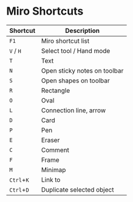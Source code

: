 # Miro Shortcuts

| Shortcut                  | Description                         |
| ---                       | ---                                 |
| `F1`                      | Miro shortcut list                  |
| `V` / `H`                 | Select tool / Hand mode             |
| `T`                       | Text                                |
| `N`                       | Open sticky notes on toolbar        |
| `S`                       | Open shapes on toolbar              |
| `R`                       | Rectangle                           |
| `O`                       | Oval                                |
| `L`                       | Connection line, arrow              |
| `D`                       | Card                                |
| `P`                       | Pen                                 |
| `E`                       | Eraser                              |
| `C`                       | Comment                             |
| `F`                       | Frame                               |
| `M`                       | Minimap                             |
| `Ctrl`+`K`                | Link to                             |
| `Ctrl`+`D`                | Duplicate selected object           |
<br>
